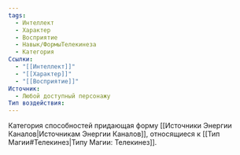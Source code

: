 ```yaml
---
tags:
  - Интеллект
  - Характер
  - Восприятие
  - Навык/ФормыТелекинеза
  - Категория
Ссылки:
  - "[[Интеллект]]"
  - "[[Характер]]"
  - "[[Восприятие]]"
Источник:
  - Любой доступный персонажу
Тип воздействия:
---
```

Категория способностей придающая форму [[Источники Энергии Каналов|Источникам Энергии Каналов]], относящиеся к [[Тип Магии#Телекинез|Типу Магии: Телекинез]].